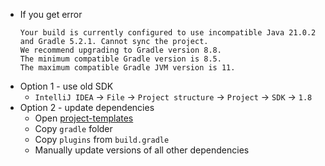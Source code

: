 * If you get error
    ```
    Your build is currently configured to use incompatible Java 21.0.2 and Gradle 5.2.1. Cannot sync the project.
    We recommend upgrading to Gradle version 8.8.
    The minimum compatible Gradle version is 8.5.
    The maximum compatible Gradle JVM version is 11.
    ```
* Option 1 - use old SDK
  * `IntelliJ IDEA` -> `File` -> `Project structure` -> `Project` -> `SDK` -> `1.8`
* Option 2 - update dependencies
  * Open [project-templates](../project-templates)
  * Copy `gradle` folder
  * Copy `plugins` from `build.gradle`
  * Manually update versions of all other dependencies